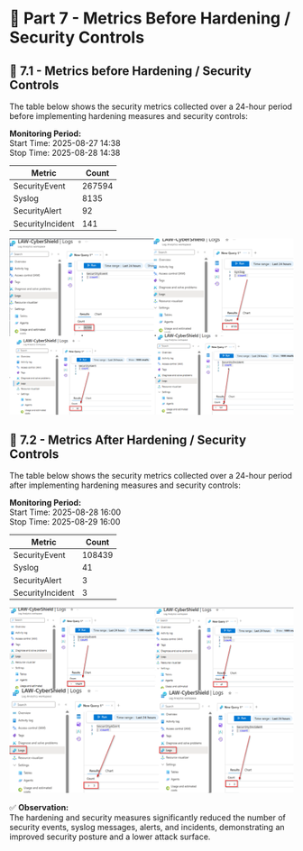 # 🔴 Part 7 - Metrics Before Hardening / Security Controls

## 🚀 7.1 - Metrics before Hardening / Security Controls

The table below shows the security metrics collected over a 24-hour period before implementing hardening measures and security controls:

**Monitoring Period:**  
Start Time: 2025-08-27 14:38  
Stop Time: 2025-08-28 14:38  


| Metric                   | Count
| ------------------------ | -----
| SecurityEvent            | 267594
| Syslog                   | 8135
| SecurityAlert            | 92
| SecurityIncident         | 141

![Metric_Before](https://github.com/AliChoukatli/CyberShield-SOC-Lab/blob/main/Screenshots/Metric_before.png)

## 🚀 7.2 - Metrics After Hardening / Security Controls

The table below shows the security metrics collected over a 24-hour period after implementing hardening measures and security controls:

**Monitoring Period:**  
Start Time: 2025-08-28 16:00  
Stop Time: 2025-08-29 16:00  

| Metric                   | Count
| ------------------------ | -----
| SecurityEvent            | 108439
| Syslog                   | 41
| SecurityAlert            | 3
| SecurityIncident         | 3

![Metric_After](https://github.com/AliChoukatli/CyberShield-SOC-Lab/blob/main/Screenshots/Metric_after.png)

✅ **Observation:**  
The hardening and security measures significantly reduced the number of security events, syslog messages, alerts, and incidents, demonstrating an improved security posture and a lower attack surface.

